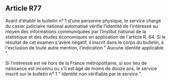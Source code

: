 Article R77
----
Avant d'établir le bulletin n° 1 d'une personne physique, le service chargé du
casier judiciaire national automatisé vérifie l'identité de l'intéressé au moyen
des informations communiquées par l'Institut national de la statistique et des
études économiques en application de l'article R. 64. Si le résultat de cet
examen s'avère négatif, il inscrit dans le corps du bulletin, à l'exclusion de
toute autre mention, l'indication " Aucune identité applicable ".

Si l'intéressé est né hors de la France métropolitaine, si son lieu de naissance
est inconnu ou s'il est âgé de moins de douze ans, le service inscrit sur le
bulletin n° 1 " Identité non vérifiable par le service ".
